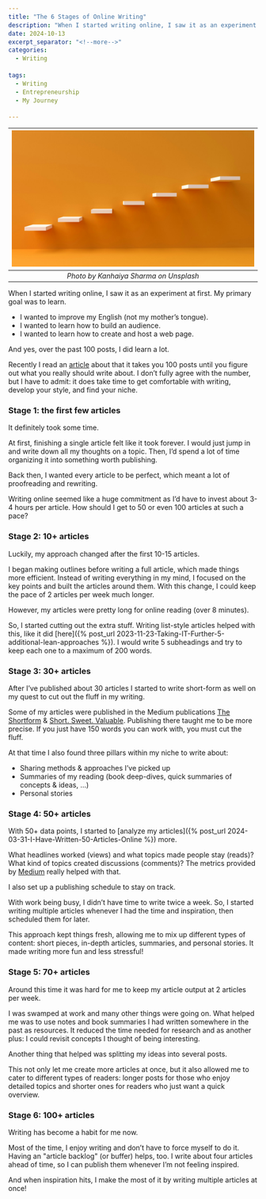 ```yaml
---
title: "The 6 Stages of Online Writing"
description: "When I started writing online, I saw it as an experiment at first. My primary goal was to learn. I wanted to improve my English (not my mother’s tongue). I wanted to learn how to build an audience. I wanted to learn how to create and host a web page. And yes, over the past 100 posts, I did learn a lot. In this article I'll share the story how I've leveled-up my writing-game."
date: 2024-10-13
excerpt_separator: "<!--more-->"
categories:
  - Writing

tags:
  - Writing
  - Entrepreneurship
  - My Journey

---
```


| ![image](/assets/images/kanhaiya-sharma-level-up-unsplash.jpg) |
|:--:|
| *Photo by Kanhaiya Sharma on Unsplash* |

When I started writing online, I saw it as an experiment at first. My primary goal was to learn.

- I wanted to improve my English (not my mother’s tongue).
- I wanted to learn how to build an audience.
- I wanted to learn how to create and host a web page.

And yes, over the past 100 posts, I did learn a lot.

Recently I read an [article](https://medium.com/practice-in-public/why-it-doesnt-matter-before-article-100-e3c46c8df414) about that it takes you 100 posts until you figure out what you really should write about. I don’t fully agree with the number, but I have to admit: it does take time to get comfortable with writing, develop your style, and find your niche.

### Stage 1: the first few articles

It definitely took some time.

At first, finishing a single article felt like it took forever. I would just jump in and write down all my thoughts on a topic. Then, I’d spend a lot of time organizing it into something worth publishing.

Back then, I wanted every article to be perfect, which meant a lot of proofreading and rewriting.

Writing online seemed like a huge commitment as I’d have to invest about 3-4 hours per article. How should I get to 50 or even 100 articles at such a pace?

### Stage 2: 10+ articles

Luckily, my approach changed after the first 10-15 articles.

I began making outlines before writing a full article, which made things more efficient. Instead of writing everything in my mind, I focused on the key points and built the articles around them. With this change, I could keep the pace of 2 articles per week much longer.

However, my articles were pretty long for online reading (over 8 minutes).

So, I started cutting out the extra stuff. Writing list-style articles helped with this, like it did [here]({% post_url 2023-11-23-Taking-IT-Further-5-additional-lean-approaches %}). I would write 5 subheadings and try to keep each one to a maximum of 200 words.

### Stage 3: 30+ articles

After I’ve published about 30 articles I started to write short-form as well on my quest to cut out the fluff in my writing.

Some of my articles were published in the Medium publications [The Shortform](https://medium.com/the-shortform) & [Short. Sweet. Valuable](https://short.sweet.pub/). Publishing there taught me to be more precise. If you just have 150 words you can work with, you must cut the fluff.

At that time I also found three pillars within my niche to write about:
- Sharing methods & approaches I’ve picked up
- Summaries of my reading (book deep-dives, quick summaries of concepts & ideas, …)
- Personal stories

### Stage 4: 50+ articles

With 50+ data points, I started to [analyze my articles]({% post_url 2024-03-31-I-Have-Written-50-Articles-Online %}) more.

What headlines worked (views) and what topics made people stay (reads)? What kind of topics created discussions (comments)? The metrics provided by [Medium](https://medium.com/) really helped with that.

I also set up a publishing schedule to stay on track.

With work being busy, I didn’t have time to write twice a week. So, I started writing multiple articles whenever I had the time and inspiration, then scheduled them for later.

This approach kept things fresh, allowing me to mix up different types of content: short pieces, in-depth articles, summaries, and personal stories. It made writing more fun and less stressful!

### Stage 5: 70+ articles

Around this time it was hard for me to keep my article output at 2 articles per week.

I was swamped at work and many other things were going on. What helped me was to use notes and book summaries I had written somewhere in the past as resources. It reduced the time needed for research and as another plus: I could revisit concepts I thought of being interesting.

Another thing that helped was splitting my ideas into several posts.

This not only let me create more articles at once, but it also allowed me to cater to different types of readers: longer posts for those who enjoy detailed topics and shorter ones for readers who just want a quick overview.

### Stage 6: 100+ articles

Writing has become a habit for me now.

Most of the time, I enjoy writing and don’t have to force myself to do it. Having an "article backlog" (or buffer) helps, too. I write about four articles ahead of time, so I can publish them whenever I’m not feeling inspired.

And when inspiration hits, I make the most of it by writing multiple articles at once!